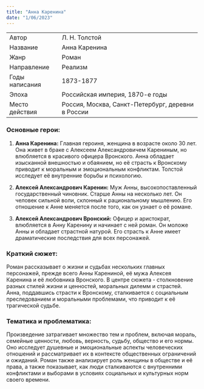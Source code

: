 ```yaml
---
title: "Анна Каренина"
date: "1/06/2023"
---
```


|                |                                                   |
| -------------- | ------------------------------------------------- |
| Автор          | Л. Н. Толстой                                     |
| Название       | Анна Каренина                                     |
| Жанр           | Роман                                             |
| Направление    | Реализм                                           |
| Годы написания | 1873-1877                                         |
| Эпоха          | Российская империя, 1870-е годы                   |
| Место действия | Россия, Москва, Санкт-Петербург, деревни в России |

### Основные герои:

1. **Анна Каренина:** Главная героиня, женщина в возрасте около 30 лет. Она живет в браке с Алексеем Александровичем Карениным, но влюбляется в красивого офицера Вронского. Анна обладает изысканной внешностью и обаянием, но её страсть к Вронскому приводит к моральным и эмоциональным конфликтам. Толстой исследует её внутренние борьбы и психологию.

2. **Алексей Александрович Каренин:** Муж Анны, высокопоставленный государственный чиновник. Старше Анны на несколько лет. Он человек сильной воли, склонный к рациональному мышлению. Его отношение к Анне меняется после того, как он узнает о её романе.

3. **Алексей Александрович Вронский:** Офицер и аристократ, влюбляется в Анну Каренину и начинает с ней роман. Он моложе Анны и обладает страстной натурой. Его страсть к Анне имеет драматические последствия для всех персонажей.

### Краткий сюжет:

Роман рассказывает о жизни и судьбах нескольких главных персонажей, прежде всего Анны Карениной, её мужа Алексея Каренина и её любовника Вронского. В центре сюжета - столкновение разных стилей жизни и ценностей, моральных дилемм и страстей. Анна, поддавшись страсти к Вронскому, сталкивается с социальным преследованием и моральными проблемами, что приводит к её трагической судьбе.

### Тематика и проблематика:

Произведение затрагивает множество тем и проблем, включая мораль, семейные ценности, любовь, верность, судьбу, общество и его нормы. Оно исследует душевные и эмоциональные аспекты человеческих отношений и рассматривает их в контексте общественных ограничений и ожиданий. Роман также анализирует роль женщины в обществе и её права, а также показывает, как люди сталкиваются с внутренними конфликтами и выборами в условиях социальных и культурных норм своего времени.
